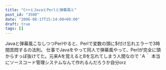```yaml
---
title: "C++とJavaとPerlと弾幕風と"
post_id: "3500"
date: "2006-08-17T15:14:00+09:00"
draft: true
tags: []
---
```



Javaと弾幕風こなしつつPerlやると、Perlで変数の頭に$付け忘れエラーで3時間苦悶するの法則。 仕事でJavaをやって同人で弾幕風やって、Perlが完全に頭からすっぽ抜けてた。元来Aを覚えるとBを忘れてしまう人間なので 'Ａ｀ 本当にソースコード管理システムなんて作れるんだろうか自分orz
